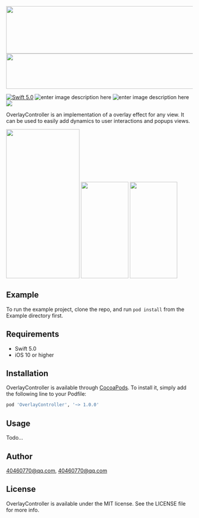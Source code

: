 
<img src="https://gitee.com/snail-z/my_assets/raw/master/Github/logozhPopupController.jpg" width="700px" height="128px">

<img src="https://gitee.com/snail-z/my_assets/raw/master/Github/logoOverlayController.jpg" width="720px" height="95px">

[![Swift 5.0](https://img.shields.io/badge/Swift-5.0-orange.svg?style=flat)](https://developer.apple.com/swift/)
![enter image description here](https://img.shields.io/badge/pod-v1.0.0-brightgreen.svg)
![enter image description here](https://img.shields.io/badge/platform-iOS%2010.0%2B-ff69b5152950834.svg) 
<a href="https://github.com/snail-z/OverlayController-Swift/blob/master/LICENSE"><img src="https://img.shields.io/badge/license-MIT-green.svg?style=flat"></a>

OverlayController is an implementation of a overlay effect for any view. It can be used to easily add dynamics to user interactions and popups views.

<img src="https://gitee.com/snail-z/my_assets/raw/master/gifs/one2.gif" width="198px" height="402px"> <img src="https://gitee.com/snail-z/my_assets/raw/master/gifs/onefive.gif" width="128px" height="260px"> <img src="https://gitee.com/snail-z/my_assets/raw/master/gifs/one2.gif" width="128px" height="260px">



## Example

To run the example project, clone the repo, and run `pod install` from the Example directory first.

## Requirements

*  Swift 5.0
*  iOS 10 or higher

## Installation

OverlayController is available through [CocoaPods](https://cocoapods.org). To install
it, simply add the following line to your Podfile:

```ruby
pod 'OverlayController', '~> 1.0.0'
```

## Usage

Todo...

## Author

40460770@qq.com, 40460770@qq.com

## License

OverlayController is available under the MIT license. See the LICENSE file for more info.
